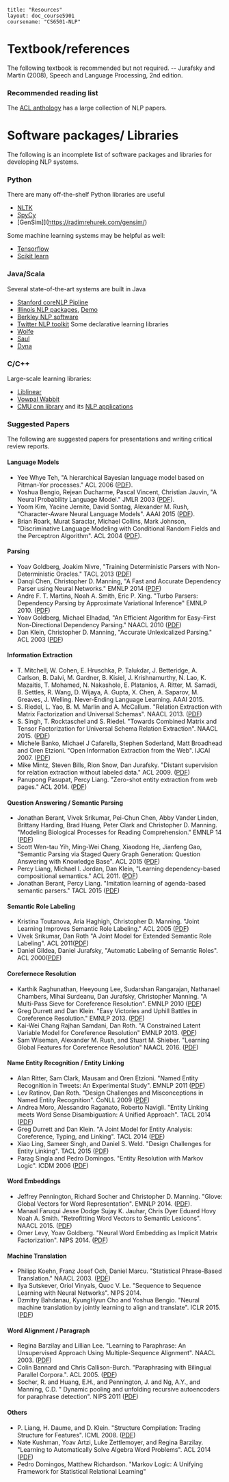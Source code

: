 ```
title: "Resources"
layout: doc_course5901
coursename: "CS6501-NLP"
```

# Textbook/references
The following textbook is recommended but not required. 
--  Jurafsky and Martin (2008), Speech and Language Processing, 2nd edition. 

### Recommended reading list
The [ACL anthology](http://aclweb.org/anthology-new/) has a large collection of NLP papers. 


# Software packages/ Libraries
The following is an incomplete list of software packages and libraries for developing NLP systems. 

### Python
There are many off-the-shelf Python libraries are useful
- [NLTK](http://www.nltk.org/)
- [SpyCy](https://spacy.io/)
- [GenSim]](https://radimrehurek.com/gensim/)

Some machine learning systems may be helpful as well:
- [Tensorflow](https://www.tensorflow.org/)
- [Scikit learn](http://scikit-learn.org/stable/)

### Java/Scala
Several state-of-the-art systems are built in Java
- [Stanford coreNLP Pipline](http://stanfordnlp.github.io/CoreNLP/)
- [Illinois NLP packages](https://cogcomp.cs.illinois.edu/page/software/), [Demo](http://cogcomp.cs.illinois.edu/curator/demo/)
- [Berkley NLP software](http://nlp.cs.berkeley.edu/software.shtml)
- [Twitter NLP toolkit](https://github.com/aritter/twitter_nlp)
Some declarative learning libraries
- [Wolfe](http://www.wolfe.ml/)
- [Saul](https://github.com/IllinoisCogComp/saul)
- [Dyna](https://github.com/nwf/dyna)

### C/C++
Large-scale learning libraries:
- [Liblinear](https://www.csie.ntu.edu.tw/~cjlin/liblinear/)
- [Vowpal Wabbit](www.hunch.net/~vw)
- [CMU cnn library](https://github.com/clab/cnn) and its [NLP applications](https://github.com/clab)


### Suggested Papers

The following are suggested papers for presentations and writing critical review reports. 

#### Language Models

- Yee Whye Teh, "A hierarchical Bayesian language model based on Pitman-Yor processes." ACL 2006 ([PDF](http://www.aclweb.org/anthology/P06-1124.pdf)).
- Yoshua Bengio, Rejean Ducharme, Pascal Vincent, Christian Jauvin, "A Neural Probability Language Model." JMLR 2003 ([PDF](http://www.jmlr.org/papers/volume3/bengio03a/bengio03a.pdf)).
- Yoom Kim, Yacine Jernite, David Sontag, Alexander M. Rush, "Character-Aware Neural Language Models". AAAI 2015 ([PDF](https://arxiv.org/pdf/1508.06615v4.pdf)).
- Brian Roark, Murat Saraclar, Michael Collins, Mark Johnson, "Discriminative Language Modeling with Conditional Random Fields and the Perceptron Algorithm". ACL 2004 ([PDF](http://www.aclweb.org/anthology/P04-1007.pdf)).

#### Parsing
- Yoav Goldberg, Joakim Nivre, "Training Deterministic Parsers with Non-Deterministic Oracles." TACL 2013 ([PDF](http://www.aclweb.org/anthology/Q/Q13/Q13-1033.pdf))
- Danqi Chen, Christopher D. Manning, "A Fast and Accurate Dependency Parser using Neural Networks." EMNLP 2014 ([PDF](http://cs.stanford.edu/people/danqi/papers/emnlp2014.pdf))
- Andre F. T. Martins,  Noah A. Smith, Eric P. Xing. "Turbo Parsers: Dependency Parsing by Approximate Variational Inference" EMNLP 2010. ([PDF](https://www.cs.cmu.edu/~afm/Home_files/emnlp2010.pdf))
- Yoav Goldberg, Michael Elhadad, "An Efficient Algorithm for Easy-First Non-Directional Dependency Parsing." NAACL 2010 ([PDF](http://www.aclweb.org/anthology/N10-1115))
- Dan Klein, Christopher D. Manning, "Accurate Unlexicalized Parsing." ACL 2003 ([PDF](https://people.eecs.berkeley.edu/~klein/papers/unlexicalized-parsing.pdf))


#### Information Extraction 
- T. Mitchell, W. Cohen, E. Hruschka, P. Talukdar, J. Betteridge, A. Carlson, B. Dalvi, M. Gardner, B. Kisiel, J. Krishnamurthy, N. Lao, K. Mazaitis, T. Mohamed, N. Nakashole, E. Platanios, A. Ritter, M. Samadi, B. Settles, R. Wang, D. Wijaya, A. Gupta, X. Chen, A. Saparov, M. Greaves, J. Welling. Never-Ending Language Learning. AAAI 2015.
- S. Riedel, L. Yao, B. M. Marlin and A. McCallum. "Relation Extraction with Matrix Factorization and Universal Schemas". NAACL 2013. ([PDF](http://www.aclweb.org/anthology/N13-1008))
- S. Singh, T. Rocktaschel and S. Riedel. "Towards Combined Matrix and Tensor Factorization for Universal Schema Relation Extraction". NAACL 2015. ([PDF](http://sameersingh.org/files/papers/mftf-vsm15.pdf))
- Michele Banko, Michael J Cafarella, Stephen Soderland, Matt Broadhead and Oren Etzioni. "Open Information Extraction from the Web".  IJCAI 2007. ([PDF](http://www.aaai.org/Papers/IJCAI/2007/IJCAI07-429.pdf))
- Mike Mintz, Steven Bills, Rion Snow, Dan Jurafsky. "Distant supervision for relation extraction without labeled data." ACL 2009. ([PDF](http://web.stanford.edu/~jurafsky/mintz.pdf))
- Panupong Pasupat, Percy Liang. "Zero-shot entity extraction from web pages." ACL 2014. ([PDF](http://cs.stanford.edu/~pliang/papers/extraction-acl2014.pdf))
#### Question Answering / Semantic Parsing
- Jonathan Berant, Vivek Srikumar, Pei-Chun Chen, Abby Vander Linden, Brittany Harding, Brad Huang, Peter Clark and Christopher D. Manning. "Modeling Biological Processes for Reading Comprehension." EMNLP 14 ([PDF](http://nlp.stanford.edu/pubs/berant-srikumar-manning-emnlp14.pdf))
- Scott Wen-tau Yih, Ming-Wei Chang, Xiaodong He, Jianfeng Gao, "Semantic Parsing via Staged Query Graph Generation: Question Answering with Knowledge Base". ACL 2015 ([PDF](http://www.aclweb.org/anthology/P15-1128))
- Percy Liang, Michael I. Jordan, Dan Klein, "Learning dependency-based compositional semantics." ACL 2011. ([PDF](http://cs.stanford.edu/~pliang/papers/dcs-acl2011.pdf))
- Jonathan Berant, Percy Liang. "Imitation learning of agenda-based semantic parsers." TACL 2015 ([PDF](http://cs.stanford.edu/~pliang/papers/agenda-tacl2015.pdf))


#### Semantic Role Labeling
- Kristina Toutanova, Aria Haghigh, Christopher D. Manning. "Joint Learning Improves Semantic Role Labeling." ACL 2005 ([PDF](http://www.aclweb.org/anthology/P05-1073))
- Vivek Srikumar, Dan Roth "A Joint Model for Extended Semantic Role Labeling". ACL 2011([PDF](http://www.aclweb.org/anthology/D11-1012))
- Daniel Gildea, Daniel Jurafsky, "Automatic Labeling of Semantic Roles". ACL 2000([PDF](http://www.aclweb.org/anthology/P00-1065))

#### Corefernece Resolution
- Karthik Raghunathan, Heeyoung Lee, Sudarshan Rangarajan, Nathanael Chambers, Mihai Surdeanu, Dan Jurafsky, Christopher Manning. "A Multi-Pass Sieve for Coreference Resolution". EMNLP 2010 ([PDF](http://www.aclweb.org/anthology/D10-1048))
- Greg Durrett and Dan Klein. "Easy Victories and Uphill Battles in Coreference Resolution." EMNLP 2013. ([PDF](http://www.eecs.berkeley.edu/~gdurrett/papers/durrett-klein-emnlp2013.pdf))
- Kai-Wei Chang Rajhan Samdani, Dan Roth. "A Constrained Latent Variable Model for Coreference Resolution" EMNLP 2013. ([PDF](http://www.aclweb.org/website/old_anthology/D/D13/D13-1057.pdf))
- Sam Wiseman, Alexander M. Rush, and Stuart M. Shieber. "Learning Global Features for Coreference Resolution" NAACL 2016. ([PDF](http://nlp.seas.harvard.edu/papers/corefmain.pdf))


#### Name Entity Recognition / Entity Linking
- Alan Ritter, Sam Clark, Mausam and Oren Etzioni. "Named Entity Recognition in Tweets: An Experimental Study". EMNLP 2011 ([PDF](https://homes.cs.washington.edu/~mausam/papers/emnlp11.pdf))
- Lev Ratinov,  Dan Roth. "Design Challenges and Misconceptions in Named Entity Recognition". CoNLL 2009 ([PDF](http://www.cs.brandeis.edu/~marc/misc/proceedings/naacl-hlt-2009/CoNLL/pdf/CoNLL19.pdf))
- Andrea Moro, Alessandro Raganato, Roberto Navigli. "Entity Linking meets Word Sense Disambiguation: A Unified Approach". TACL 2014 ([PDF](https://transacl.org/ojs/index.php/tacl/article/download/291/47))
- Greg Durrett and Dan Klein. "A Joint Model for Entity Analysis: Coreference, Typing, and Linking". TACL 2014 ([PDF](http://nlp.cs.berkeley.edu/pubs/Durrett-Klein_2014_Joint_paper.pdf))
- Xiao Ling, Sameer Singh, and Daniel S. Weld. "Design Challenges for Entity Linking". TACL 2015 ([PDF](http://sameersingh.org/files/papers/entitylinking-tacl15.pdf))
- Parag Singla and Pedro Domingos. "Entity Resolution with Markov Logic". ICDM 2006 ([PDF](http://homes.cs.washington.edu/~pedrod/papers/icdm06.pdf))


#### Word Embeddings
- Jeffrey Pennington, Richard Socher and Christopher D. Manning. "Glove: Global Vectors for Word Representation". EMNLP 2014. ([PDF](http://nlp.stanford.edu/projects/glove/glove.pdf)).
- Manaal Faruqui Jesse Dodge Sujay K. Jauhar, Chris Dyer Eduard Hovy Noah A. Smith. "Retrofitting Word Vectors to Semantic Lexicons". NAACL 2015. ([PDF](https://www.cs.cmu.edu/~hovy/papers/15HLT-retrofitting-word-vectors.pdf))
- Omer Levy, Yoav Goldberg. "Neural Word Embedding as Implicit Matrix Factorization". NIPS 2014. ([PDF](https://papers.nips.cc/paper/5477-neural-word-embedding-as-implicit-matrix-factorization.pdf))

#### Machine Translation 
- Philipp Koehn, Franz Josef Och, Daniel Marcu. "Statistical Phrase-Based Translation."  NAACL 2003. ([PDF](http://www.aclweb.org/anthology/N03-1017))
- Ilya Sutskever, Oriol Vinyals, Quoc V. Le. "Sequence to Sequence Learning with Neural Networks". NIPS 2014. 
- Dzmitry Bahdanau, KyungHyun Cho and Yoshua Bengio. "Neural machine translation by jointly learning to align and translate". ICLR 2015. ([PDF](https://arxiv.org/pdf/1409.0473v7.pdf))

#### Word Alignment / Paragraph 
- Regina Barzilay and Lillian Lee. "Learning to Paraphrase: An Unsupervised Approach Using Multiple-Sequence Alignment". NAACL 2003. ([PDF](http://www.cs.cornell.edu/home/llee/papers/statpar.pdf))
- Colin Bannard and Chris Callison-Burch. "Paraphrasing with Bilingual Parallel Corpora.". ACL 2005.  ([PDF](https://www.cs.jhu.edu/~ccb/publications/paraphrasing-with-bilingual-parallel-corpora.pdf))
- Socher, R. and Huang, E.H., and Pennington, J. and Ng, A.Y., and Manning, C.D. " Dynamic pooling and unfolding recursive autoencoders for paraphrase detection". NIPS 2011 ([PDF](http://www.socher.org/uploads/Main/SocherHuangPenningtonNgManning_NIPS2011.pdf))

#### Others
- P. Liang, H. Daume, and D. Klein. "Structure Compilation: Trading Structure for Features". ICML 2008. ([PDF](https://cs.stanford.edu/~pliang/papers/structure-icml2008.pdf))
- Nate Kushman, Yoav Artzi, Luke Zettlemoyer, and Regina Barzilay. "Learning to Automatically Solve Algebra Word Problems". ACL 2014 ([PDF](https://people.csail.mit.edu/regina/my_papers/wp.pdf))
- Pedro Domingos, Matthew Richardson. "Markov Logic: A Unifying Framework for Statistical Relational Learning"
